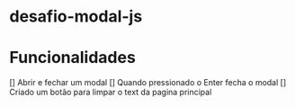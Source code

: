 # desafio-modal-js


<h1> Funcionalidades </h1>
[] Abrir e fechar um modal
[] Quando pressionado o Enter fecha o modal
[] Criado um botão para limpar o text da pagina principal
